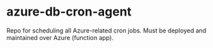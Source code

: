 # azure-db-cron-agent
Repo for scheduling all Azure-related cron jobs. Must be deployed and maintained over Azure (function app). 
